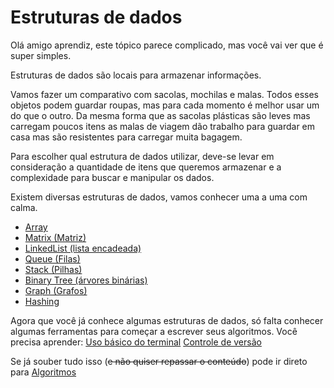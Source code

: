 # Estruturas de dados

Olá amigo aprendiz, este tópico parece complicado, mas você vai ver que é super simples. 

Estruturas de dados são locais para armazenar informações. 

Vamos fazer um comparativo com sacolas, mochilas e malas. Todos esses objetos podem guardar roupas, mas para cada momento é melhor usar um do que o outro. Da mesma forma que as sacolas plásticas são leves mas carregam poucos itens as malas de viagem dão trabalho para guardar em casa mas são resistentes para carregar muita bagagem. 

Para escolher qual estrutura de dados utilizar, deve-se levar em consideração a quantidade de itens que queremos armazenar e a complexidade para buscar e manipular os dados. 

Existem diversas estruturas de dados, vamos conhecer uma a uma com calma.

* [Array](array)
* [Matrix (Matriz)](matrix)
* [LinkedList (lista encadeada)](linkedlist)
* [Queue (Filas)](queue)
* [Stack (Pilhas)](stack)
* [Binary Tree (árvores binárias)](binarytree)
* [Graph (Grafos)](graph)
* [Hashing](hashing)

Agora que você já conhece algumas estruturas de dados, só falta conhecer algumas ferramentas para começar a escrever seus algoritmos. 
Você precisa aprender:
[Uso básico do terminal](../terminal/terminal)
[Controle de versão](../controleVersao/controleVersao)

Se já souber tudo isso (~~e não quiser repassar o conteúdo~~) pode ir direto para [Algoritmos](../algoritmo/algoritmo)
